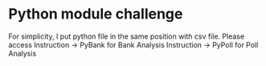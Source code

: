 # Python module challenge
For simplicity, I put python file in the same position with csv file. 
Please access Instruction -> PyBank for Bank Analysis
              Instruction -> PyPoll for Poll Analysis
